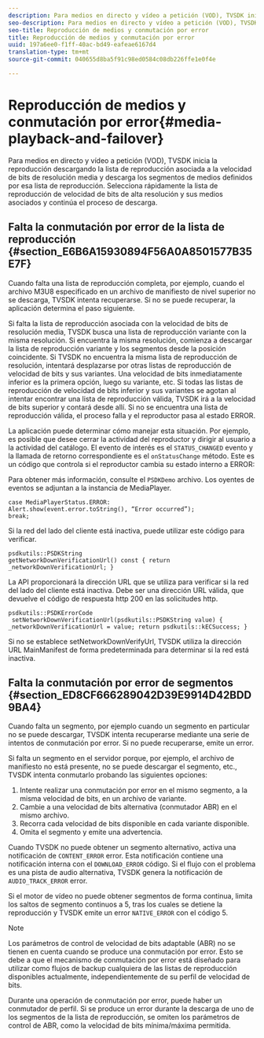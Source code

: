 ```yaml
---
description: Para medios en directo y vídeo a petición (VOD), TVSDK inicia la reproducción descargando la lista de reproducción asociada a la velocidad de bits de resolución media y descarga los segmentos de medios definidos por esa lista de reproducción. Selecciona rápidamente la lista de reproducción de velocidad de bits de alta resolución y sus medios asociados y continúa el proceso de descarga.
seo-description: Para medios en directo y vídeo a petición (VOD), TVSDK inicia la reproducción descargando la lista de reproducción asociada a la velocidad de bits de resolución media y descarga los segmentos de medios definidos por esa lista de reproducción. Selecciona rápidamente la lista de reproducción de velocidad de bits de alta resolución y sus medios asociados y continúa el proceso de descarga.
seo-title: Reproducción de medios y conmutación por error
title: Reproducción de medios y conmutación por error
uuid: 197a6ee0-f1ff-40ac-bd49-eafeae6167d4
translation-type: tm+mt
source-git-commit: 040655d8ba5f91c98ed0584c08db226ffe1e0f4e

---
```



# Reproducción de medios y conmutación por error{#media-playback-and-failover}

Para medios en directo y vídeo a petición (VOD), TVSDK inicia la reproducción descargando la lista de reproducción asociada a la velocidad de bits de resolución media y descarga los segmentos de medios definidos por esa lista de reproducción. Selecciona rápidamente la lista de reproducción de velocidad de bits de alta resolución y sus medios asociados y continúa el proceso de descarga.

## Falta la conmutación por error de la lista de reproducción {#section_E6B6A15930894F56A0A8501577B35E7F}

Cuando falta una lista de reproducción completa, por ejemplo, cuando el archivo M3U8 especificado en un archivo de manifiesto de nivel superior no se descarga, TVSDK intenta recuperarse. Si no se puede recuperar, la aplicación determina el paso siguiente.

Si falta la lista de reproducción asociada con la velocidad de bits de resolución media, TVSDK busca una lista de reproducción variante con la misma resolución. Si encuentra la misma resolución, comienza a descargar la lista de reproducción variante y los segmentos desde la posición coincidente. Si TVSDK no encuentra la misma lista de reproducción de resolución, intentará desplazarse por otras listas de reproducción de velocidad de bits y sus variantes. Una velocidad de bits inmediatamente inferior es la primera opción, luego su variante, etc. Si todas las listas de reproducción de velocidad de bits inferior y sus variantes se agotan al intentar encontrar una lista de reproducción válida, TVSDK irá a la velocidad de bits superior y contará desde allí. Si no se encuentra una lista de reproducción válida, el proceso falla y el reproductor pasa al estado ERROR.

La aplicación puede determinar cómo manejar esta situación. Por ejemplo, es posible que desee cerrar la actividad del reproductor y dirigir al usuario a la actividad del catálogo. El evento de interés es el `STATUS_CHANGED` evento y la llamada de retorno correspondiente es el `onStatusChange` método. Este es un código que controla si el reproductor cambia su estado interno a ERROR:

Para obtener más información, consulte el `PSDKDemo` archivo. Los oyentes de eventos se adjuntan a la instancia de MediaPlayer.

```
case MediaPlayerStatus.ERROR: 
Alert.show(event.error.toString(), “Error occurred”); 
break;
```

Si la red del lado del cliente está inactiva, puede utilizar este código para verificar.

```
psdkutils::PSDKString 
getNetworkDownVerificationUrl() const { return 
_networkDownVerificationUrl; }
```

La API proporcionará la dirección URL que se utiliza para verificar si la red del lado del cliente está inactiva. Debe ser una dirección URL válida, que devuelve el código de respuesta http 200 en las solicitudes http.

```
psdkutils::PSDKErrorCode 
 setNetworkDownVerificationUrl(psdkutils::PSDKString value) {  
_networkDownVerificationUrl = value; return psdkutils::kECSuccess; }
```

Si no se establece setNetworkDownVerifyUrl, TVSDK utiliza la dirección URL MainManifest de forma predeterminada para determinar si la red está inactiva.

## Falta la conmutación por error de segmentos {#section_ED8CF666289042D39E9914D42BDD9BA4}

Cuando falta un segmento, por ejemplo cuando un segmento en particular no se puede descargar, TVSDK intenta recuperarse mediante una serie de intentos de conmutación por error. Si no puede recuperarse, emite un error.

Si falta un segmento en el servidor porque, por ejemplo, el archivo de manifiesto no está presente, no se puede descargar el segmento, etc., TVSDK intenta conmutarlo probando las siguientes opciones:

1. Intente realizar una conmutación por error en el mismo segmento, a la misma velocidad de bits, en un archivo de variante.
1. Cambie a una velocidad de bits alternativa (conmutador ABR) en el mismo archivo.
1. Recorra cada velocidad de bits disponible en cada variante disponible.
1. Omita el segmento y emite una advertencia.

Cuando TVSDK no puede obtener un segmento alternativo, activa una notificación de `CONTENT_ERROR` error. Esta notificación contiene una notificación interna con el `DOWNLOAD_ERROR` código. Si el flujo con el problema es una pista de audio alternativa, TVSDK genera la notificación de `AUDIO_TRACK_ERROR` error.

Si el motor de vídeo no puede obtener segmentos de forma continua, limita los saltos de segmento continuos a 5, tras los cuales se detiene la reproducción y TVSDK emite un error `NATIVE_ERROR` con el código 5.

>[!NOTE]
>
>Los parámetros de control de velocidad de bits adaptable (ABR) no se tienen en cuenta cuando se produce una conmutación por error. Esto se debe a que el mecanismo de conmutación por error está diseñado para utilizar como flujos de backup cualquiera de las listas de reproducción disponibles actualmente, independientemente de su perfil de velocidad de bits.
>
>Durante una operación de conmutación por error, puede haber un conmutador de perfil. Si se produce un error durante la descarga de uno de los segmentos de la lista de reproducción, se omiten los parámetros de control de ABR, como la velocidad de bits mínima/máxima permitida.

